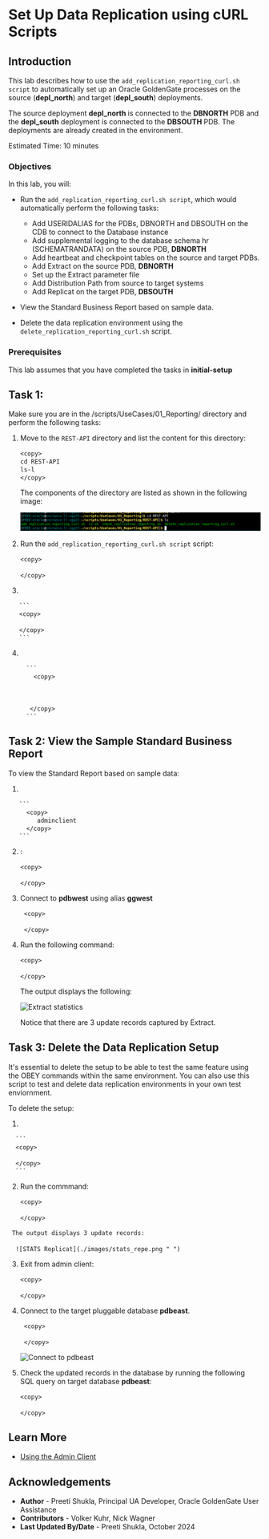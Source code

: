 # Set Up Data Replication using cURL Scripts

## Introduction

This lab describes how to use the <code>add_replication_reporting_curl.sh script</code> to automatically set up an Oracle GoldenGate processes on the source (<b>depl_north</b>) and target (<b>depl_south</b>) deployments. 

The source deployment <b>depl_north</b> is connected to the <b>DBNORTH</b> PDB and the <b>depl_south</b> deployment is connected to the <b>DBSOUTH</b> PDB. The deployments are already created in the environment. 

Estimated Time: 10 minutes

### Objectives
In this lab, you will: 

* Run the <code>add_replication_reporting_curl.sh script</code>, which would automatically perform the following tasks:

   * Add USERIDALIAS for the PDBs, DBNORTH and DBSOUTH on the CDB to connect to the Database instance
   *	Add supplemental logging to the database schema hr (SCHEMATRANDATA) on the source PDB, <b>DBNORTH</b>
   *	Add heartbeat and checkpoint tables on the source and target PDBs.
   *	Add Extract on the source PDB, <b>DBNORTH</b>
   *	Set up the Extract parameter file
   *	Add Distribution Path from source to target systems
   *	Add Replicat on the target PDB, <b>DBSOUTH</b>
* View the Standard Business Report based on sample data.
* Delete the data replication environment using the <code>delete_replication_reporting_curl.sh</code> script.


### Prerequisites

This lab assumes that you have completed the tasks in **initial-setup**


## Task 1: 

   Make sure you are in the /scripts/UseCases/01_Reporting/ directory and perform the following tasks:
   
   1. Move to the <code>REST-API</code> directory and list the content for this directory:
     
      ```
      <copy>
      cd REST-API
      ls-l
      </copy>
      ```
      The components of the directory are listed as shown in the following image:

       ![Contents of the REST-API directory](./images/rest-api_dir.png " ")

   2. Run the <code>add_replication_reporting_curl.sh script</code> script:

       ```
       <copy>
        
       </copy>
       ```

   3. 
   
       ```
       <copy>
        
       </copy>
       ```
        
   4. 
          
         ```
           <copy>
            

            
          </copy>
         ```   
         
         
    
## Task 2: View the Sample Standard Business Report

   To view the Standard Report based on sample data:

   1. 
   
       ```
         <copy>
            adminclient
         </copy>
       ```
  
   2. :

      ```
      <copy>
       
      </copy>
      ```

   3. Connect to **pdbwest** using alias **ggwest**

      ```
       <copy>
       
       </copy>
      ```

   4. Run the following command:
     
      ```
      <copy>
       
      </copy>
      ```
      The output displays the following:

      ![Extract statistics](./images/.png " ")

      Notice that there are 3 update records captured by Extract.

## Task 3: Delete the Data Replication Setup

   It's essential to delete the setup to be able to test the same feature using the OBEY commands within the same environment. You can also use this script to test and delete data replication environments in your own test enviornment. 
   
   To delete the setup:

   1. 

      ```
      <copy>
       
      </copy>
      ```
   2. Run the commmand:

      ```
      <copy>
       
      </copy>
      ```
     The output displays 3 update records:

      ![STATS Replicat](./images/stats_repe.png " ")

   3. Exit from admin client:

      ```
      <copy>
       
      </copy>
      ```
   4. Connect to the target pluggable database **pdbeast**.

      ```
       <copy>
       
       </copy>
      ```
    
       ![Connect to pdbeast](./images/.png " ")

   5. Check the updated records in the database by running the following SQL query on target database **pdbeast**:
 
      ```
      <copy>
       
      </copy>
      ```

      


## Learn More
* [Using the Admin Client](https://docs.oracle.com/en/middleware/goldengate/core/23/coredoc/administer-microservices-command-line-interface.html#GUID-0403FAF0-B2F7-48A0-838F-AB4421E5C5E2)



## Acknowledgements
* **Author** - Preeti Shukla, Principal UA Developer, Oracle GoldenGate User Assistance
* **Contributors** -  Volker Kuhr, Nick Wagner
* **Last Updated By/Date** - Preeti Shukla, October 2024
